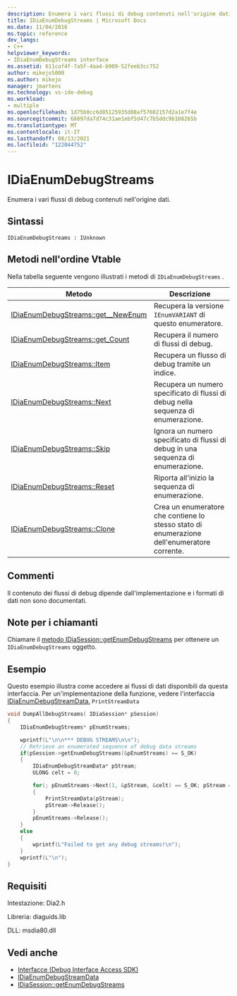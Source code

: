 ```yaml
---
description: Enumera i vari flussi di debug contenuti nell'origine dati.
title: IDiaEnumDebugStreams | Microsoft Docs
ms.date: 11/04/2016
ms.topic: reference
dev_langs:
- C++
helpviewer_keywords:
- IDiaEnumDebugStreams interface
ms.assetid: 611caf4f-7a5f-4aa4-b909-52feeb3cc752
author: mikejo5000
ms.author: mikejo
manager: jmartens
ms.technology: vs-ide-debug
ms.workload:
- multiple
ms.openlocfilehash: 1d75b0cc6d85125935d88af57602157d2a1e7f4e
ms.sourcegitcommit: 68897da7d74c31ae1ebf5d47c7b5ddc9b108265b
ms.translationtype: MT
ms.contentlocale: it-IT
ms.lasthandoff: 08/13/2021
ms.locfileid: "122044752"
---
```

# <a name="idiaenumdebugstreams"></a>IDiaEnumDebugStreams
Enumera i vari flussi di debug contenuti nell'origine dati.

## <a name="syntax"></a>Sintassi

```
IDiaEnumDebugStreams : IUnknown
```

## <a name="methods-in-vtable-order"></a>Metodi nell'ordine Vtable
Nella tabella seguente vengono illustrati i metodi di `IDiaEnumDebugStreams` .

|Metodo|Descrizione|
|------------|-----------------|
|[IDiaEnumDebugStreams::get__NewEnum](../../debugger/debug-interface-access/idiaenumdebugstreams-get-newenum.md)|Recupera la versione `IEnumVARIANT` di questo enumeratore.|
|[IDiaEnumDebugStreams::get_Count](../../debugger/debug-interface-access/idiaenumdebugstreams-get-count.md)|Recupera il numero di flussi di debug.|
|[IDiaEnumDebugStreams::Item](../../debugger/debug-interface-access/idiaenumdebugstreams-item.md)|Recupera un flusso di debug tramite un indice.|
|[IDiaEnumDebugStreams::Next](../../debugger/debug-interface-access/idiaenumdebugstreams-next.md)|Recupera un numero specificato di flussi di debug nella sequenza di enumerazione.|
|[IDiaEnumDebugStreams::Skip](../../debugger/debug-interface-access/idiaenumdebugstreams-skip.md)|Ignora un numero specificato di flussi di debug in una sequenza di enumerazione.|
|[IDiaEnumDebugStreams::Reset](../../debugger/debug-interface-access/idiaenumdebugstreams-reset.md)|Riporta all'inizio la sequenza di enumerazione.|
|[IDiaEnumDebugStreams::Clone](../../debugger/debug-interface-access/idiaenumdebugstreams-clone.md)|Crea un enumeratore che contiene lo stesso stato di enumerazione dell'enumeratore corrente.|

## <a name="remarks"></a>Commenti
Il contenuto dei flussi di debug dipende dall'implementazione e i formati di dati non sono documentati.

## <a name="notes-for-callers"></a>Note per i chiamanti
Chiamare il [metodo IDiaSession::getEnumDebugStreams](../../debugger/debug-interface-access/idiasession-getenumdebugstreams.md) per ottenere un `IDiaEnumDebugStreams` oggetto.

## <a name="example"></a>Esempio
Questo esempio illustra come accedere ai flussi di dati disponibili da questa interfaccia. Per un'implementazione della funzione, vedere l'interfaccia [IDiaEnumDebugStreamData.](../../debugger/debug-interface-access/idiaenumdebugstreamdata.md) `PrintStreamData`

```C++
void DumpAllDebugStreams( IDiaSession* pSession)
{
    IDiaEnumDebugStreams* pEnumStreams;

    wprintf(L"\n\n*** DEBUG STREAMS\n\n");
    // Retrieve an enumerated sequence of debug data streams
    if(pSession->getEnumDebugStreams(&pEnumStreams) == S_OK)
    {
        IDiaEnumDebugStreamData* pStream;
        ULONG celt = 0;

        for(; pEnumStreams->Next(1, &pStream, &celt) == S_OK; pStream = NULL)
        {
            PrintStreamData(pStream);
            pStream->Release();
        }
        pEnumStreams->Release();
    }
    else
    {
        wprintf(L"Failed to get any debug streams!\n");
    }
    wprintf(L"\n");
}
```

## <a name="requirements"></a>Requisiti
Intestazione: Dia2.h

Libreria: diaguids.lib

DLL: msdia80.dll

## <a name="see-also"></a>Vedi anche
- [Interfacce (Debug Interface Access SDK)](../../debugger/debug-interface-access/interfaces-debug-interface-access-sdk.md)
- [IDiaEnumDebugStreamData](../../debugger/debug-interface-access/idiaenumdebugstreamdata.md)
- [IDiaSession::getEnumDebugStreams](../../debugger/debug-interface-access/idiasession-getenumdebugstreams.md)
